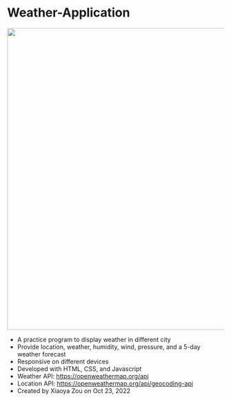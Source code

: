 # Weather-Application
<p><img width="700" src="https://user-images.githubusercontent.com/84748829/197599378-531d1651-504e-4420-bff2-9d4c8bff83d3.JPG"></p>

- A practice program to display weather in different city
- Provide location, weather, humidity, wind, pressure, and a 5-day weather forecast
- Responsive on different devices
- Developed with HTML, CSS, and Javascript
- Weather API: https://openweathermap.org/api
- Location API: https://openweathermap.org/api/geocoding-api
- Created by Xiaoya Zou on Oct 23, 2022
